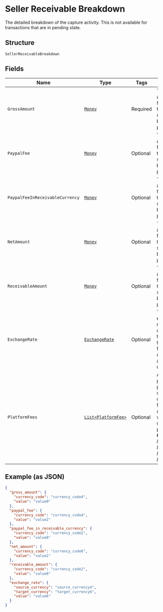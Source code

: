 
# Seller Receivable Breakdown

The detailed breakdown of the capture activity. This is not available for transactions that are in pending state.

## Structure

`SellerReceivableBreakdown`

## Fields

| Name | Type | Tags | Description | Getter | Setter |
|  --- | --- | --- | --- | --- | --- |
| `GrossAmount` | [`Money`](../../doc/models/money.md) | Required | The currency and amount for a financial transaction, such as a balance or payment due. | Money getGrossAmount() | setGrossAmount(Money grossAmount) |
| `PaypalFee` | [`Money`](../../doc/models/money.md) | Optional | The currency and amount for a financial transaction, such as a balance or payment due. | Money getPaypalFee() | setPaypalFee(Money paypalFee) |
| `PaypalFeeInReceivableCurrency` | [`Money`](../../doc/models/money.md) | Optional | The currency and amount for a financial transaction, such as a balance or payment due. | Money getPaypalFeeInReceivableCurrency() | setPaypalFeeInReceivableCurrency(Money paypalFeeInReceivableCurrency) |
| `NetAmount` | [`Money`](../../doc/models/money.md) | Optional | The currency and amount for a financial transaction, such as a balance or payment due. | Money getNetAmount() | setNetAmount(Money netAmount) |
| `ReceivableAmount` | [`Money`](../../doc/models/money.md) | Optional | The currency and amount for a financial transaction, such as a balance or payment due. | Money getReceivableAmount() | setReceivableAmount(Money receivableAmount) |
| `ExchangeRate` | [`ExchangeRate`](../../doc/models/exchange-rate.md) | Optional | The exchange rate that determines the amount to convert from one currency to another currency. | ExchangeRate getExchangeRate() | setExchangeRate(ExchangeRate exchangeRate) |
| `PlatformFees` | [`List<PlatformFee>`](../../doc/models/platform-fee.md) | Optional | An array of platform or partner fees, commissions, or brokerage fees that associated with the captured payment.<br>**Constraints**: *Minimum Items*: `0`, *Maximum Items*: `1` | List<PlatformFee> getPlatformFees() | setPlatformFees(List<PlatformFee> platformFees) |

## Example (as JSON)

```json
{
  "gross_amount": {
    "currency_code": "currency_code4",
    "value": "value0"
  },
  "paypal_fee": {
    "currency_code": "currency_code4",
    "value": "value2"
  },
  "paypal_fee_in_receivable_currency": {
    "currency_code": "currency_code2",
    "value": "value8"
  },
  "net_amount": {
    "currency_code": "currency_code6",
    "value": "value2"
  },
  "receivable_amount": {
    "currency_code": "currency_code2",
    "value": "value8"
  },
  "exchange_rate": {
    "source_currency": "source_currency4",
    "target_currency": "target_currency6",
    "value": "value6"
  }
}
```

